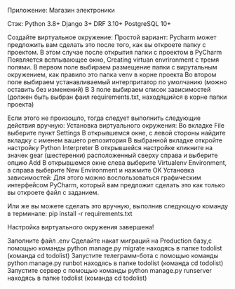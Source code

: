 Приложение: Магазин электроники

Стэк:
Python 3.8+
Django 3+
DRF 3.10+
PostgreSQL 10+

Cоздайте виртуальное окружение:
Простой вариант: Pycharm может предложить вам сделать это после того, как вы откроете папку с проектом. В этом случае после открытия папки с проектом в PyCharm Появляется всплывающее окно, Creating virtuan envrironment c тремя полями. В первом поле выбираем размещение папки с вирутальным окружением, как правило это папка venv в корне проекта Во втором поле выбираем устанавливаемый интерпритатор по умолчанию (можно оставить без изменений) В 3 поле выбираем список зависимостей (должен быть выбран фаил requirements.txt, находящийся в корне папки проекта)

Если этого не произошло, тогда следует выполнить следующие действия вручную: Установка виртуального окружения: Во вкладке File выберите пункт Settings В открывшемся окне, с левой стороны найдите вкладку с именем вашего репозитория В выбранной вкладке откройте настройку Python Interpreter В открывшейся настройке кликните на значек gear (шестеренки) расположенный сверху справа и выберите опцию Add В открывшемся окне слева выберите Virtualenv Environment, а справа выберите New Environment и нажмите ОК Установка зависимостей: Для этого можно воспользоваться графическим интерфейсом PyCharm, который вам предложит сделать это как только вы откроете файл с заданием.

Или же вы можете сделать это вручную, выполнив следующую команду в терминале: pip install -r requirements.txt

Настройка виртуального окружения завершена!

Заполните файл .env
Сделайте накат миграций на Production базу,с помощью команды python manage.py migrate находясь в папке todolist (команда cd todolist)
Запустите телеграмм-бота с помощью команды python manage.py runbot находясь в папке todolist (команда cd todolist)
Запустите сервер с помощью команды python manage.py runserver находясь в папке todolist (команда cd todolist)